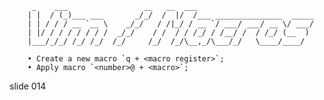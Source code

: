          _    ___                 __   __  ___
        | |  / (_)___ ___       _/_/  /  |/  /___ _______________  _____
        | | / / / __ `__ \    _/_/   / /|_/ / __ `/ ___/ ___/ __ \/ ___/
        | |/ / / / / / / /  _/_/    / /  / / /_/ / /__/ /  / /_/ (__  )
        |___/_/_/ /_/ /_/  /_/     /_/  /_/\__,_/\___/_/   \____/____/

        • Create a new macro `q + <macro register>`;
        • Apply macro `<number>@ + <macro>`;

















































































slide 014
